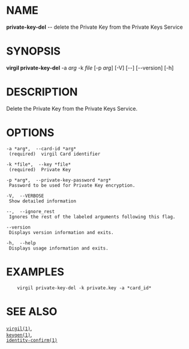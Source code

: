 NAME
====

**private-key-del** -- delete the Private Key from the Private Keys
Service

SYNOPSIS
========

**virgil private-key-del** -a *arg* -k *file* \[-p *arg*\] \[-V\] \[--\]
\[--version\] \[-h\]

DESCRIPTION
===========

Delete the Private Key from the Private Keys Service.

OPTIONS
=======

    -a *arg*,  --card-id *arg*
     (required)  virgil Card identifier

    -k *file*,  --key *file*
     (required)  Private Key

    -p *arg*,  --private-key-password *arg*
     Password to be used for Private Key encryption.

    -V,  --VERBOSE
     Show detailed information

    --,  --ignore_rest
     Ignores the rest of the labeled arguments following this flag.

    --version
     Displays version information and exits.

    -h,  --help
     Displays usage information and exits.

EXAMPLES
========

        virgil private-key-del -k private.key -a *card_id*

SEE ALSO
========

[`virgil(1)`](../markdown/virgil.1.md),  
[`keygen(1)`](../markdown/keygen.1.md),  
[`identity-confirm(1)`](../markdown/identity-confirm.1.md)

